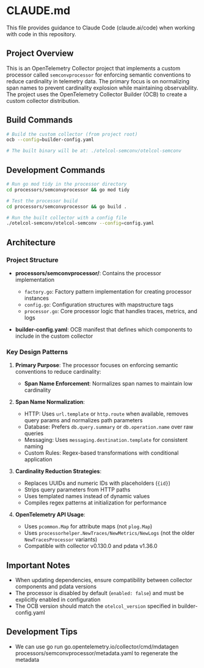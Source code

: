 # CLAUDE.md

This file provides guidance to Claude Code (claude.ai/code) when working with code in this repository.

## Project Overview

This is an OpenTelemetry Collector project that implements a custom processor called `semconvprocessor` for enforcing semantic conventions to reduce cardinality in telemetry data. The primary focus is on normalizing span names to prevent cardinality explosion while maintaining observability. The project uses the OpenTelemetry Collector Builder (OCB) to create a custom collector distribution.

## Build Commands

```bash
# Build the custom collector (from project root)
ocb --config=builder-config.yaml

# The built binary will be at: ./otelcol-semconv/otelcol-semconv
```

## Development Commands

```bash
# Run go mod tidy in the processor directory
cd processors/semconvprocessor && go mod tidy

# Test the processor build
cd processors/semconvprocessor && go build .

# Run the built collector with a config file
./otelcol-semconv/otelcol-semconv --config=config.yaml
```

## Architecture

### Project Structure
- **processors/semconvprocessor/**: Contains the processor implementation
  - `factory.go`: Factory pattern implementation for creating processor instances
  - `config.go`: Configuration structures with mapstructure tags
  - `processor.go`: Core processor logic that handles traces, metrics, and logs
  
- **builder-config.yaml**: OCB manifest that defines which components to include in the custom collector

### Key Design Patterns

1. **Primary Purpose**: The processor focuses on enforcing semantic conventions to reduce cardinality:
   - **Span Name Enforcement**: Normalizes span names to maintain low cardinality

2. **Span Name Normalization**:
   - HTTP: Uses `url.template` or `http.route` when available, removes query params and normalizes path parameters
   - Database: Prefers `db.query.summary` or `db.operation.name` over raw queries
   - Messaging: Uses `messaging.destination.template` for consistent naming
   - Custom Rules: Regex-based transformations with conditional application

3. **Cardinality Reduction Strategies**:
   - Replaces UUIDs and numeric IDs with placeholders (`{id}`)
   - Strips query parameters from HTTP paths
   - Uses templated names instead of dynamic values
   - Compiles regex patterns at initialization for performance

4. **OpenTelemetry API Usage**:
   - Uses `pcommon.Map` for attribute maps (not `plog.Map`)
   - Uses `processorhelper.NewTraces/NewMetrics/NewLogs` (not the older `NewTracesProcessor` variants)
   - Compatible with collector v0.130.0 and pdata v1.36.0

## Important Notes

- When updating dependencies, ensure compatibility between collector components and pdata versions
- The processor is disabled by default (`enabled: false`) and must be explicitly enabled in configuration
- The OCB version should match the `otelcol_version` specified in builder-config.yaml

## Development Tips

- We can use go run go.opentelemetry.io/collector/cmd/mdatagen processors/semconvprocessor/metadata.yaml to regenerate the metadata
